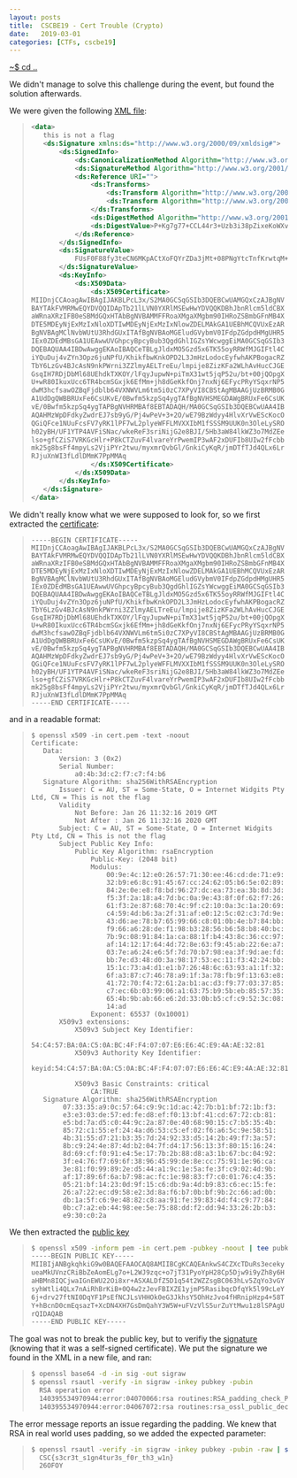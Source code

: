 ```yaml
---
layout: posts
title:  CSCBE19 - Cert Trouble (Crypto)
date:   2019-03-01
categories: [CTFs, cscbe19]
---
```


[~$ cd ..](/ctfs/cscbe19/2019/03/01/index.html)

We didn't manage to solve this challenge during the event, but found the solution afterwards.

We were given the following [XML file](/assets/res/CTFs/cscbe19/cert_trouble/cert_trouble.xml):

> ```xml
><data>
>    this is not a flag
>    <ds:Signature xmlns:ds="http://www.w3.org/2000/09/xmldsig#">
>        <ds:SignedInfo>
>            <ds:CanonicalizationMethod Algorithm="http://www.w3.org/2006/12/xml-c14n11"/>
>            <ds:SignatureMethod Algorithm="http://www.w3.org/2001/04/xmldsig-more#rsa-sha256"/>
>            <ds:Reference URI="">
>                <ds:Transforms>
>                    <ds:Transform Algorithm="http://www.w3.org/2000/09/xmldsig#enveloped-signature"/>
>                    <ds:Transform Algorithm="http://www.w3.org/2006/12/xml-c14n11"/>
>                </ds:Transforms>
>                <ds:DigestMethod Algorithm="http://www.w3.org/2001/04/xmlenc#sha256"/>
>                <ds:DigestValue>P+Kg7g77+CCL44r3+Uzb3i38pZixeKoWXvbPawyAp+Q=</ds:DigestValue>
>            </ds:Reference>
>        </ds:SignedInfo>
>        <ds:SignatureValue>
>            FUsF0F88fy3teCN6MKpACtXoFQYrZDa3jMt+08PNgYtcTnfKrwtqM+jS6Una3nXxuIEyWCL+iWFlUsDq7UCcICEXDjGsCo94Lvrgiu6JBFtDSrEZNbhgqlRPDOlVqQdKp54PuVzgGBOR1ySKNW2l6T8elkUtWwIr1shNobnLnXXyhSpVZQyfyRKzoB5Q4cz9MdHe0O0zs/9NKFEOdbVmEawdtLPPzD5TeUGzd3lyxhwBjI24WgG3eIz5rZuTpFRTiH51dSLuMOW9WWf0FrHTFAyQ57XrwXhpIZuP+X9vIechOqxj4ZW6loRvtr1pXulLtUsPBTCeRMb+WbpjuJinhw==
>        </ds:SignatureValue>
>        <ds:KeyInfo>
>            <ds:X509Data>
>                <ds:X509Certificate>
>MIIDnjCCAoagAwIBAgIJAKBLPcL3x/S2MA0GCSqGSIb3DQEBCwUAMGQxCzAJBgNV
>BAYTAkFVMRMwEQYDVQQIDApTb21lLVN0YXRlMSEwHwYDVQQKDBhJbnRlcm5ldCBX
>aWRnaXRzIFB0eSBMdGQxHTAbBgNVBAMMFFRoaXMgaXMgbm90IHRoZSBmbGFnMB4X
>DTE5MDEyNjExMzIxNloXDTIwMDEyNjExMzIxNlowZDELMAkGA1UEBhMCQVUxEzAR
>BgNVBAgMClNvbWUtU3RhdGUxITAfBgNVBAoMGEludGVybmV0IFdpZGdpdHMgUHR5
>IEx0ZDEdMBsGA1UEAwwUVGhpcyBpcyBub3QgdGhlIGZsYWcwggEiMA0GCSqGSIb3
>DQEBAQUAA4IBDwAwggEKAoIBAQCeTBLgJldxMO5Gzd5x6TK55oyRRWfMJGIFtl4C
>iYQuDuj4vZYn3Opz6juNPfU/KhikfbwKnkOPD2L3JmHzLodocEyfwhAKPBogacRZ
>TbY6LzGv4BJcAsN9nkPWrni3ZZlmyAELTreEu/lmpije8ZizKFa2WLhAvHucCJGE
>GsqIH7RDjDbMl68UEhdkTXKOY/lFqyJupwN+piTmX31wt5jqP52u/bt+00jQOpgX
>U+wR80IkuxUcc6TR4bcmSGxjk6EfMm+jh8dGeKkfOnj7nxNj6EFycPRyYSqxrNP5
>dwM3hcfsawOZBqFjdblb64VXNWVLm6tm5i0zC7XPyVI8CBStAgMBAAGjUzBRMB0G
>A1UdDgQWBBRUxFe6CsUKvE/0Bwfm5kzpSq4ygTAfBgNVHSMEGDAWgBRUxFe6CsUK
>vE/0Bwfm5kzpSq4ygTAPBgNVHRMBAf8EBTADAQH/MA0GCSqGSIb3DQEBCwUAA4IB
>AQAHMzWpDFdkyZwdrEJ7sb9yG/Pj4wPeV+3+2O/wE79BzWdyy4HlvXrVwEScKocO
>QGiQFce1NUuFcsFV7yRK1lPF7wL2plyeWFFLMVXXIbM1fSSSM9UUK0n3OleLySRO
>h02yBH/UF1YTP4AVFiSNac/wkeReF3sriNijG2e8BJI/5Hb3aW84lkWZ3o7MdZEe
>lso+gfCZiS7VRKGcHlr+P8kCTZuvF4lvareYrPwemIP3wAF2xDUFIb8UIw2fFcbb
>mk25g8bsFf4mpyLs2VjiPYr2twu/myxmrQvbGl/GnkiCyKqR/jmDTfTJd4QLx6Lr
>RJjuXnWI3fLdlDMmK7PpMMAq
>                </ds:X509Certificate>
>            </ds:X509Data>
>        </ds:KeyInfo>
>    </ds:Signature>
></data>
> ```

We didn't really know what we were supposed to look for, so we first extracted the [certificate](/assets/res/CTFs/cscbe19/cert_trouble/cert.pem):

> ```
>-----BEGIN CERTIFICATE-----
>MIIDnjCCAoagAwIBAgIJAKBLPcL3x/S2MA0GCSqGSIb3DQEBCwUAMGQxCzAJBgNV
>BAYTAkFVMRMwEQYDVQQIDApTb21lLVN0YXRlMSEwHwYDVQQKDBhJbnRlcm5ldCBX
>aWRnaXRzIFB0eSBMdGQxHTAbBgNVBAMMFFRoaXMgaXMgbm90IHRoZSBmbGFnMB4X
>DTE5MDEyNjExMzIxNloXDTIwMDEyNjExMzIxNlowZDELMAkGA1UEBhMCQVUxEzAR
>BgNVBAgMClNvbWUtU3RhdGUxITAfBgNVBAoMGEludGVybmV0IFdpZGdpdHMgUHR5
>IEx0ZDEdMBsGA1UEAwwUVGhpcyBpcyBub3QgdGhlIGZsYWcwggEiMA0GCSqGSIb3
>DQEBAQUAA4IBDwAwggEKAoIBAQCeTBLgJldxMO5Gzd5x6TK55oyRRWfMJGIFtl4C
>iYQuDuj4vZYn3Opz6juNPfU/KhikfbwKnkOPD2L3JmHzLodocEyfwhAKPBogacRZ
>TbY6LzGv4BJcAsN9nkPWrni3ZZlmyAELTreEu/lmpije8ZizKFa2WLhAvHucCJGE
>GsqIH7RDjDbMl68UEhdkTXKOY/lFqyJupwN+piTmX31wt5jqP52u/bt+00jQOpgX
>U+wR80IkuxUcc6TR4bcmSGxjk6EfMm+jh8dGeKkfOnj7nxNj6EFycPRyYSqxrNP5
>dwM3hcfsawOZBqFjdblb64VXNWVLm6tm5i0zC7XPyVI8CBStAgMBAAGjUzBRMB0G
>A1UdDgQWBBRUxFe6CsUKvE/0Bwfm5kzpSq4ygTAfBgNVHSMEGDAWgBRUxFe6CsUK
>vE/0Bwfm5kzpSq4ygTAPBgNVHRMBAf8EBTADAQH/MA0GCSqGSIb3DQEBCwUAA4IB
>AQAHMzWpDFdkyZwdrEJ7sb9yG/Pj4wPeV+3+2O/wE79BzWdyy4HlvXrVwEScKocO
>QGiQFce1NUuFcsFV7yRK1lPF7wL2plyeWFFLMVXXIbM1fSSSM9UUK0n3OleLySRO
>h02yBH/UF1YTP4AVFiSNac/wkeReF3sriNijG2e8BJI/5Hb3aW84lkWZ3o7MdZEe
>lso+gfCZiS7VRKGcHlr+P8kCTZuvF4lvareYrPwemIP3wAF2xDUFIb8UIw2fFcbb
>mk25g8bsFf4mpyLs2VjiPYr2twu/myxmrQvbGl/GnkiCyKqR/jmDTfTJd4QLx6Lr
>RJjuXnWI3fLdlDMmK7PpMMAq
>-----END CERTIFICATE-----
> ```

and in a readable format:

> ```
>$ openssl x509 -in cert.pem -text -noout
>Certificate:
>    Data:
>        Version: 3 (0x2)
>        Serial Number:
>            a0:4b:3d:c2:f7:c7:f4:b6
>    Signature Algorithm: sha256WithRSAEncryption
>        Issuer: C = AU, ST = Some-State, O = Internet Widgits Pty Ltd, CN = This is not the flag
>        Validity
>            Not Before: Jan 26 11:32:16 2019 GMT
>            Not After : Jan 26 11:32:16 2020 GMT
>        Subject: C = AU, ST = Some-State, O = Internet Widgits Pty Ltd, CN = This is not the flag
>        Subject Public Key Info:
>            Public Key Algorithm: rsaEncryption
>                Public-Key: (2048 bit)
>                Modulus:
>                    00:9e:4c:12:e0:26:57:71:30:ee:46:cd:de:71:e9:
>                    32:b9:e6:8c:91:45:67:cc:24:62:05:b6:5e:02:89:
>                    84:2e:0e:e8:f8:bd:96:27:dc:ea:73:ea:3b:8d:3d:
>                    f5:3f:2a:18:a4:7d:bc:0a:9e:43:8f:0f:62:f7:26:
>                    61:f3:2e:87:68:70:4c:9f:c2:10:0a:3c:1a:20:69:
>                    c4:59:4d:b6:3a:2f:31:af:e0:12:5c:02:c3:7d:9e:
>                    43:d6:ae:78:b7:65:99:66:c8:01:0b:4e:b7:84:bb:
>                    f9:66:a6:28:de:f1:98:b3:28:56:b6:58:b8:40:bc:
>                    7b:9c:08:91:84:1a:ca:88:1f:b4:43:8c:36:cc:97:
>                    af:14:12:17:64:4d:72:8e:63:f9:45:ab:22:6e:a7:
>                    03:7e:a6:24:e6:5f:7d:70:b7:98:ea:3f:9d:ae:fd:
>                    bb:7e:d3:48:d0:3a:98:17:53:ec:11:f3:42:24:bb:
>                    15:1c:73:a4:d1:e1:b7:26:48:6c:63:93:a1:1f:32:
>                    6f:a3:87:c7:46:78:a9:1f:3a:78:fb:9f:13:63:e8:
>                    41:72:70:f4:72:61:2a:b1:ac:d3:f9:77:03:37:85:
>                    c7:ec:6b:03:99:06:a1:63:75:b9:5b:eb:85:57:35:
>                    65:4b:9b:ab:66:e6:2d:33:0b:b5:cf:c9:52:3c:08:
>                    14:ad
>                Exponent: 65537 (0x10001)
>        X509v3 extensions:
>            X509v3 Subject Key Identifier:
>                54:C4:57:BA:0A:C5:0A:BC:4F:F4:07:07:E6:E6:4C:E9:4A:AE:32:81
>            X509v3 Authority Key Identifier:
>                keyid:54:C4:57:BA:0A:C5:0A:BC:4F:F4:07:07:E6:E6:4C:E9:4A:AE:32:81
>
>            X509v3 Basic Constraints: critical
>                CA:TRUE
>    Signature Algorithm: sha256WithRSAEncryption
>         07:33:35:a9:0c:57:64:c9:9c:1d:ac:42:7b:b1:bf:72:1b:f3:
>         e3:e3:03:de:57:ed:fe:d8:ef:f0:13:bf:41:cd:67:72:cb:81:
>         e5:bd:7a:d5:c0:44:9c:2a:87:0e:40:68:90:15:c7:b5:35:4b:
>         85:72:c1:55:ef:24:4a:d6:53:c5:ef:02:f6:a6:5c:9e:58:51:
>         4b:31:55:d7:21:b3:35:7d:24:92:33:d5:14:2b:49:f7:3a:57:
>         8b:c9:24:4e:87:4d:b2:04:7f:d4:17:56:13:3f:80:15:16:24:
>         8d:69:cf:f0:91:e4:5e:17:7b:2b:88:d8:a3:1b:67:bc:04:92:
>         3f:e4:76:f7:69:6f:38:96:45:99:de:8e:cc:75:91:1e:96:ca:
>         3e:81:f0:99:89:2e:d5:44:a1:9c:1e:5a:fe:3f:c9:02:4d:9b:
>         af:17:89:6f:6a:b7:98:ac:fc:1e:98:83:f7:c0:01:76:c4:35:
>         05:21:bf:14:23:0d:9f:15:c6:db:9a:4d:b9:83:c6:ec:15:fe:
>         26:a7:22:ec:d9:58:e2:3d:8a:f6:b7:0b:bf:9b:2c:66:ad:0b:
>         db:1a:5f:c6:9e:48:82:c8:aa:91:fe:39:83:4d:f4:c9:77:84:
>         0b:c7:a2:eb:44:98:ee:5e:75:88:dd:f2:dd:94:33:26:2b:b3:
>         e9:30:c0:2a
> ```

We then extracted the [public key](/assets/res/CTFs/cscbe19/cert_trouble/pubkey)

> ```sh
>$ openssl x509 -inform pem -in cert.pem -pubkey -noout | tee pubkey
>-----BEGIN PUBLIC KEY-----
>MIIBIjANBgkqhkiG9w0BAQEFAAOCAQ8AMIIBCgKCAQEAnkwS4CZXcTDuRs3eceky
>ueaMkUVnzCRiBbZeAomELg7o+L2WJ9zqc+o7jT31PyoYpH28Cp5Djw9i9yZh8y6H
>aHBMn8IQCjwaIGnEWU22Oi8xr+ASXALDfZ5D1q54t2WZZsgBC063hLv5ZqYo3vGY
>syhWtli4QLx7nAiRhBrKiB+0Q4w2zJevFBIXZE1yjmP5RasibqcDfqYk5l99cLeY
>6j+drv27ftNI0DqYF1PsEfNCJLsVHHOk0eG3JkhsY5OhHzJvo4fHRnipHzp4+58T
>Y+hBcnD0cmEqsazT+XcDN4XH7GsDmQahY3W5W+uFVzVlS5urZuYtMwu1z8lSPAgU
>rQIDAQAB
>-----END PUBLIC KEY-----
> ```

The goal was not to break the public key, but to verifiy the [signature](/assets/res/CTFs/cscbe19/cert_trouble/sig) (knowing that it was a self-signed certificate). We put the signature we found in the XML in a new file, and ran:

> ```sh
>$ openssl base64 -d -in sig -out sigraw
>$ openssl rsautl -verify -in sigraw -inkey pubkey -pubin
>	RSA operation error
>	140395534970944:error:04070066:rsa routines:RSA_padding_check_PKCS1_type_1:bad fixed header decrypt:../crypto/rsa/rsa_pk1.c:88:
>	140395534970944:error:04067072:rsa routines:rsa_ossl_public_decrypt:padding check failed:../crypto/rsa/rsa_ossl.c:573:
> ```

The error message reports an issue regarding the padding. We knew that RSA in real world uses padding, so we added the expected parameter:

> ```sh
>$ openssl rsautl -verify -in sigraw -inkey pubkey -pubin -raw | strings
>	CSC{s3cr3t_s1gn4tur3s_f0r_th3_w1n}
>	26OFOY
> ```
